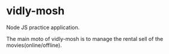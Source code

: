 # vidly-mosh

Node JS practice application.

The main moto of vidly-mosh is to manage the rental sell of the movies(online/offline).
